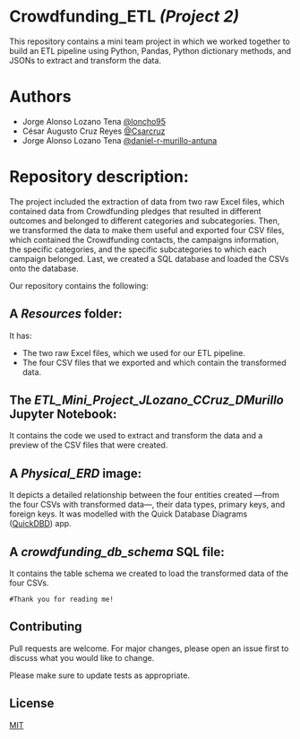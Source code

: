 # Crowdfunding_ETL _(Project 2)_

This repository contains a mini team project in which we worked together to build an ETL pipeline using Python, Pandas, Python dictionary methods, and JSONs to extract and transform the data.

# Authors

- Jorge Alonso Lozano Tena [@loncho95](https://www.github.com/loncho95)
- César Augusto Cruz Reyes [@Csarcruz](https://www.github.com/Csarcruz)
- Jorge Alonso Lozano Tena [@daniel-r-murillo-antuna](https://www.github.com/daniel-r-murillo-antuna)

# Repository description:

The project included the extraction of data from two raw Excel files, which contained data from Crowdfunding pledges that resulted in different outcomes and belonged to different categories and subcategories. Then, we transformed the data to make them useful and exported four CSV files, which contained the Crowdfunding contacts, the campaigns information, the specific categories, and the specific subcategories to which each campaign belonged. Last, we created a SQL database and loaded the CSVs onto the database.

Our repository contains the following:

## A _Resources_ folder:

It has:
- The two raw Excel files, which we used for our ETL pipeline.
- The four CSV files that we exported and which contain the transformed data.

## The _ETL_Mini_Project_JLozano_CCruz_DMurillo_ Jupyter Notebook:

It contains the code we used to extract and transform the data and a preview of the CSV files that were created.

## A _Physical_ERD_ image:

It depicts a detailed relationship between the four entities created —from the four CSVs with transformed data—, their data types, primary keys, and foreign keys. It was modelled with the Quick Database Diagrams ([QuickDBD](https://www.quickdatabasediagrams.com/)) app.

## A _crowdfunding_db_schema_ SQL file:

It contains the table schema we created to load the transformed data of the four CSVs.


```#Thank you for reading me!```

## Contributing

Pull requests are welcome. For major changes, please open an issue first to discuss what you would like to change.

Please make sure to update tests as appropriate.

## License

[MIT](https://choosealicense.com/licenses/mit/)
